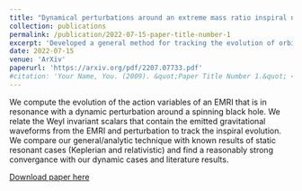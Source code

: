 ```yaml
---
title: "Dynamical perturbations around an extreme mass ratio inspiral near resonance"
collection: publications
permalink: /publication/2022-07-15-paper-title-number-1
excerpt: 'Developed a general method for tracking the evolution of orbital quantities of an extreme mass ratio inspiral (EMRI) during a resonant interaction with a dynamic external perturbation around a spinning black hole.'
date: 2022-07-15
venue: 'ArXiv'
paperurl: 'https://arxiv.org/pdf/2207.07733.pdf'
#citation: 'Your Name, You. (2009). &quot;Paper Title Number 1.&quot; <i>Journal 1</i>. 1(1).'
---
```

We compute the evolution of the action variables of an EMRI that is in resonance with a dynamic perturbation around a spinning black hole. We relate the Weyl invariant scalars that contain the emitted gravitational waveforms from the EMRI and perturbation to track the inspiral evolution. We compare our general/analytic technique with known results of static resonant cases (Keplerian and relativistic) and find a reasonably strong convergance with our dynamic cases and literature results.

[Download paper here](https://arxiv.org/pdf/2207.07733.pdf)

<!-- Recommended citation: Your Name, You. (2009). "Paper Title Number 1." <i>Journal 1</i>. 1(1). -->